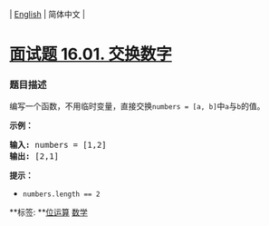| [English](README_EN.md) | 简体中文 |

# [面试题 16.01. 交换数字](https://leetcode-cn.com/problems/swap-numbers-lcci)
 ### 题目描述
<p>编写一个函数，不用临时变量，直接交换<code>numbers = [a, b]</code>中<code>a</code>与<code>b</code>的值。</p>
<p><strong>示例：</strong></p>
<pre><strong>输入:</strong> numbers = [1,2]
<strong>输出:</strong> [2,1]
</pre>
<p><strong>提示：</strong></p>
<ul>
<li><code>numbers.length == 2</code></li>
</ul>

**标签:	**[位运算](https://leetcode-cn.com/tag/bit-manipulation) [数学](https://leetcode-cn.com/tag/math) 
